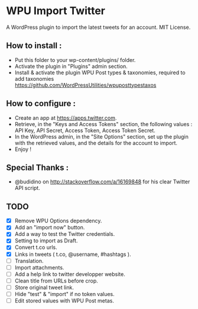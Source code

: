 WPU Import Twitter
======

A WordPress plugin to import the latest tweets for an account. MIT License.


How to install :
---

* Put this folder to your wp-content/plugins/ folder.
* Activate the plugin in "Plugins" admin section.
* Install & activate the plugin WPU Post types & taxonomies, required to add taxonomies https://github.com/WordPressUtilities/wpuposttypestaxos


How to configure :
---

* Create an app at https://apps.twitter.com.
* Retrieve, in the "Keys and Access Tokens" section, the following values : API Key, API Secret, Access Token, Access Token Secret.
* In the WordPress admin, in the "Site Options" section, set up the plugin with the retrieved values, and the details for the account to import.
* Enjoy !


Special Thanks :
---

* @budidino on http://stackoverflow.com/a/16169848 for his clear Twitter API script.


TODO
---

* [x] Remove WPU Options dependency.
* [x] Add an "import now" button.
* [x] Add a way to test the Twitter credentials.
* [x] Setting to import as Draft.
* [x] Convert t.co urls.
* [x] Links in tweets ( t.co, @username, #hashtags ).
* [ ] Translation.
* [ ] Import attachments.
* [ ] Add a help link to twitter developper website.
* [ ] Clean title from URLs before crop.
* [ ] Store original tweet link.
* [ ] Hide "test" & "import" if no token values.
* [ ] Edit stored values with WPU Post metas.
